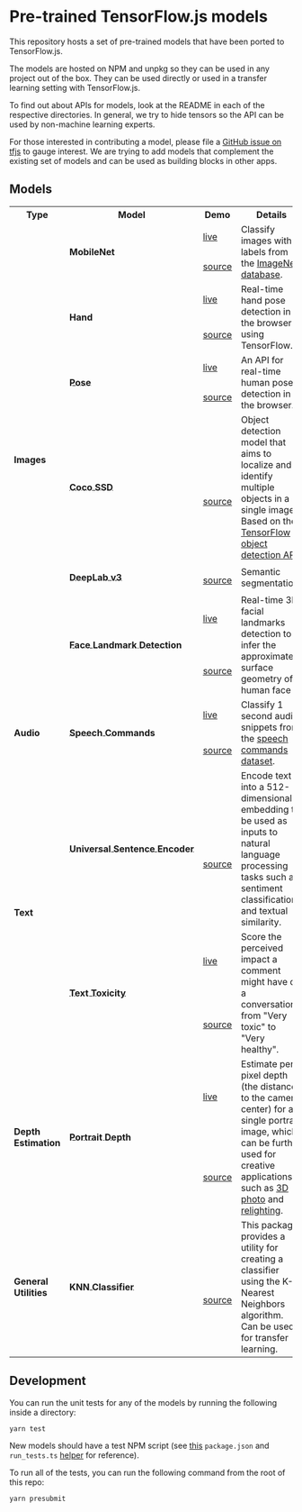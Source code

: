 # Pre-trained TensorFlow.js models

This repository hosts a set of pre-trained models that have been ported to
TensorFlow.js.

The models are hosted on NPM and unpkg so they can be used in any project out of the box. They can be used directly or used in a transfer learning
setting with TensorFlow.js.

To find out about APIs for models, look at the README in each of the respective
directories. In general, we try to hide tensors so the API can be used by
non-machine learning experts.

For those interested in contributing a model, please file a [GitHub issue on tfjs](https://github.com/tensorflow/tfjs/issues) to gauge
interest. We are trying to add models that complement the existing set of models
and can be used as building blocks in other apps.

## Models

<table style="max-width:100%;table-layout:auto;">
  <tr style="text-align:center;">
    <th>Type</th>
    <th>Model</th>
    <th>Demo</th>
    <th>Details</th>
    <th>Install</th>
  </tr>
  <!-- Images -->
  <!-- ** MobileNet -->
  <tr>
    <td rowspan="12"><b>Images</b></td>
    <td rowspan="2"><b><a style="white-space:nowrap; display:inline-block;" href="./mobilenet"><div style='vertical-align:middle; display:inline;'>MobileNet</div></a></b></td>
    <td><a href="https://storage.googleapis.com/tfjs-models/demos/mobilenet/index.html">live</a></td>
    <td rowspan="2">Classify images with labels from the <a href="http://www.image-net.org/">ImageNet database</a>.</td>
    <td rowspan="2"><code>npm i @tensorflow-models/mobilenet</code></td>
  </tr>
  <tr>
    <td><a href="./mobilenet/demo/index.html">source</a></td>
  </tr>
  <!-- ** Hand -->
  <tr>
    <td rowspan="2"><b><a style="white-space:nowrap; display:inline-block;" href="./hand-pose-detection"><div style='vertical-align:middle; display:inline;'>Hand</div></a></b></td>
    <td><a href="https://storage.googleapis.com/tfjs-models/demos/hand-pose-detection/index.html?model=mediapipe_hands">live</a></td>
    <td rowspan="2">Real-time hand pose detection in the browser using TensorFlow.js.</td>
    <td rowspan="2"><code>npm i @tensorflow-models/hand-pose-detection</code></td>
  </tr>
  <tr>
    <td><a href="./hand-pose-detection/demos/live_video/index.html">source</a></td>
  </tr>
    <!-- ** Pose -->
  <tr>
    <td rowspan="2"><b><a style="white-space:nowrap; display:inline-block;" href="./pose-detection"><div style='vertical-align:middle; display:inline;'>Pose</div></a></b></td>
    <td><a href="https://storage.googleapis.com/tfjs-models/demos/pose-detection/index.html?model=movenet">live</a></td>
    <td rowspan="2">An API for real-time human pose detection in the browser.</td>
    <td rowspan="2"><code>npm i @tensorflow-models/pose-detection</code></td>
  </tr>
  <tr>
    <td><a href="./pose-detection/demos/live_video/index.html">source</a></td>
  </tr>
  <!-- ** Coco SSD -->
  <tr>
    <td rowspan="2"><b><a style="white-space:nowrap; display:inline-block;" href="./coco-ssd"><div style='vertical-align:middle; display:inline;'>Coco SSD</div></a></b></td>
    <td><a href=""></a></td>
    <td rowspan="2">Object detection model that aims to localize and identify multiple objects in a single image. Based on the <a href="https://github.com/tensorflow/models/blob/master/research/object_detection/README.md">TensorFlow object detection API</a>.</td>
    <td rowspan="2"><code>npm i @tensorflow-models/coco-ssd</code></td>
  </tr>
  <tr>
    <td><a href="./coco-ssd/demo">source</a></td>
  </tr>
    <td rowspan="2"><b><a style="white-space:nowrap; display:inline-block;" href="./deeplab"><div style='vertical-align:middle; display:inline;'>DeepLab v3</div></a></b></td>
    <td><a href=""></a></td>
    <td rowspan="2">Semantic segmentation</td>
    <td rowspan="2"><code>npm i @tensorflow-models/deeplab</code></td>
  </tr>
  <tr>
    <td><a href="./deeplab/demo">source</a></td>
  </tr>
    <!-- ** Face Landmark Detection -->
  <tr>
    <td rowspan="2"><b><a style="white-space:nowrap; display:inline-block;" href="./face-landmarks-detection"><div style='vertical-align:middle; display:inline;'>Face Landmark Detection</div></a></b></td>
    <td><a href="https://storage.googleapis.com/tfjs-models/demos/face-landmarks-detection/index.html?model=mediapipe_face_mesh">live</a></td>
    <td rowspan="2">Real-time 3D facial landmarks detection to infer the approximate surface geometry of a human face</td>
    <td rowspan="2"><code>npm i @tensorflow-models/face-landmarks-detection</code></td>
  </tr>
  <tr>
    <td><a href="./face-landmarks-detection/demos">source</a></td>
  </tr>

  <!-- * Audio -->
  <!-- ** Speech Commands -->
  <tr>
    <td rowspan="2"><b>Audio</b></td>
    <td rowspan="2"><b><a style="white-space:nowrap; display:inline-block;" href="./speech-commands"><div style='vertical-align:middle; display:inline;'>Speech Commands</div></a></b></td>
    <td><a href="https://storage.googleapis.com/tfjs-speech-model-test/2019-01-03a/dist/index.html">live</a></td>
    <td rowspan="2">Classify 1 second audio snippets from the <a href="https://www.tensorflow.org/tutorials/audio/simple_audio">speech commands dataset</a>.</td>
    <td rowspan="2"><code>npm i @tensorflow-models/speech-commands</code></td>
  </tr>
  <tr>
    <td><a href="./speech-commands/demo/index.html">source</a></td>
  </tr>
  <!-- * Text -->
  <!-- ** Universal Sentence Encoder -->
  <tr>
    <td rowspan="4"><b>Text</b></td>
    <td rowspan="2"><b><a style="white-space:nowrap; display:inline-block;" href="./universal-sentence-encoder"><div style='vertical-align:middle; display:inline;'>Universal Sentence Encoder</div></a></b></td>
    <td><a href=""></a></td>
    <td rowspan="2">Encode text into a 512-dimensional embedding to be used as inputs to natural language processing tasks such as sentiment classification and textual similarity.</td>
    <td rowspan="2"><code>npm i @tensorflow-models/universal-sentence-encoder</code></td>
  </tr>
  <tr>
    <td><a href="./universal-sentence-encoder/demo">source</a></td>
  </tr>
  <!-- ** Text Toxicity -->
  <tr>
    <td rowspan="2"><b><a style="white-space:nowrap; display:inline-block;" href="./toxicity"><div style='vertical-align:middle; display:inline;'>Text Toxicity</div></a></b></td>
    <td><a href="https://storage.googleapis.com/tfjs-models/demos/toxicity/index.html">live</a></td>
    <td rowspan="2">Score the perceived impact a comment might have on a conversation, from "Very toxic" to "Very healthy".</td>
    <td rowspan="2"><code>npm i @tensorflow-models/toxicity</code></td>
  </tr>
  <tr>
    <td><a href="./toxicity/demo/index.html">source</a></td>
  </tr>
  <!-- * Depth Estimation -->
  <!-- ** Portrait Depth -->
  <tr>
    <td rowspan="2"><b>Depth Estimation</b></td>
    <td rowspan="2"><b><a style="white-space:nowrap; display:inline-block;" href="./depth-estimation"><div style='vertical-align:middle; display:inline;'>Portrait Depth</div></a></b></td>
    <td><a href="https://storage.googleapis.com/tfjs-models/demos/3dphoto/index.html">live</a></td>
    <td rowspan="2">Estimate per-pixel depth (the distance to the camera center) for a single portrait image, which can be further used for creative applications such as <a href="https://blog.tensorflow.org/2022/05/portrait-depth-api-turning-single-image.html?linkId=8063793">3D photo</a> and <a href="https://storage.googleapis.com/tfjs-models/demos/relighting/index.html">relighting</a>.</td>
    <td rowspan="2"><code>npm i @tensorflow-models/depth-estimation</code></td>
  </tr>
  <tr>
    <td><a href="./depth-estimation/demos/3d_photo/index.html">source</a></td>
  </tr>
  <!-- * General Utilities -->
  <tr>
    <td rowspan="2"><b>General Utilities</b></td>
  <!-- ** KNN Classifier -->
    <td rowspan="2"><b><a style="white-space:nowrap; display:inline-block;" href="./knn-classifier"><div style='vertical-align:middle; display:inline;'>KNN Classifier</div></a></b></td>
    <td><a href=""></a></td>
    <td rowspan="2">This package provides a utility for creating a classifier using the K-Nearest Neighbors algorithm. Can be used for transfer learning.</td>
    <td rowspan="2"><code>npm i @tensorflow-models/knn-classifier</code></td>
  </tr>
  <tr>
    <td><a href="./knn-classifier/demo">source</a></td>
  </tr>
</table>

## Development

You can run the unit tests for any of the models by running the following
inside a directory:

`yarn test`

New models should have a test NPM script (see [this](./mobilenet/package.json) `package.json` and `run_tests.ts` [helper](./mobilenet/run_tests.ts) for reference).

To run all of the tests, you can run the following command from the root of this
repo:

`yarn presubmit`
